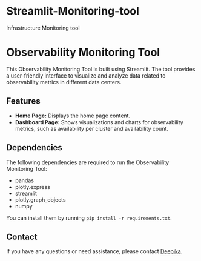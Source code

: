 # Streamlit-Monitoring-tool
Infrastructure Monitoring tool

# Observability Monitoring Tool

This Observability Monitoring Tool is built using Streamlit. The tool provides a user-friendly interface to visualize and analyze data related to observability metrics in different data centers.

## Features

- **Home Page:** Displays the home page content.
- **Dashboard Page:** Shows visualizations and charts for observability metrics, such as availability per cluster and availability count.

## Dependencies

The following dependencies are required to run the Observability Monitoring Tool:

- pandas
- plotly.express
- streamlit
- plotly.graph_objects
- numpy

You can install them by running `pip install -r requirements.txt`.


## Contact

If you have any questions or need assistance, please contact [Deepika](mailto:deepika.r.naik@gmail.com).

